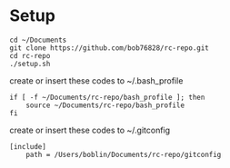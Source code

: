 # Setup

```
cd ~/Documents
git clone https://github.com/bob76828/rc-repo.git
cd rc-repo
./setup.sh
```

create or insert these codes to ~/.bash_profile
```
if [ -f ~/Documents/rc-repo/bash_profile ]; then
    source ~/Documents/rc-repo/bash_profile
fi
```

create or insert these codes to ~/.gitconfig
```
[include]
    path = /Users/boblin/Documents/rc-repo/gitconfig
```
